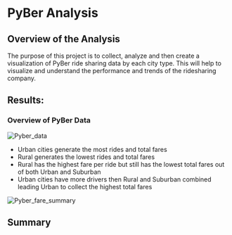 # PyBer Analysis
## Overview of the Analysis
The purpose of this project is to collect, analyze and then create a visualization of PyBer ride sharing data by each city type. This will help to visualize and understand the performance and trends of the ridesharing company.

## Results:
### Overview of PyBer Data
![Pyber_data](https://user-images.githubusercontent.com/97328622/156944719-ba152972-fc8e-4199-897e-f6362e1b138c.png)

* Urban cities generate the most rides and total fares
* Rural generates the lowest rides and total fares
* Rural has the highest fare per ride but still has the lowest total fares out of both Urban and Suburban
* Urban cities have more drivers then Rural and Suburban combined leading Urban to collect the highest total fares

![Pyber_fare_summary](https://user-images.githubusercontent.com/97328622/156944741-aef4bc78-5328-4f49-ac6e-a065b7f24e9c.png)



## Summary
